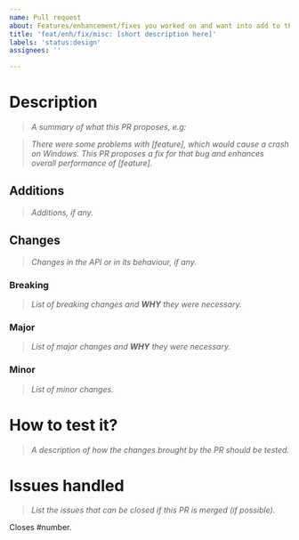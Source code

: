 ```yaml
---
name: Pull request
about: Features/enhancement/fixes you worked on and want into add to the project
title: 'feat/enh/fix/misc: [short description here]'
labels: 'status:design'
assignees: ''

---
```


# Description

> _A summary of what this PR proposes, e.g:_

> _There were some problems with [feature], which would cause a crash on Windows._
> _This PR proposes a fix for that bug and enhances overall performance of [feature]._

## Additions

> _Additions, if any._

## Changes

> _Changes in the API or in its behaviour, if any._

### Breaking

> _List of breaking changes and **WHY** they were necessary._

### Major

> _List of major changes and **WHY** they were necessary._

### Minor

> _List of minor changes._

# How to test it?

> _A description of how the changes brought by the PR should be tested._

# Issues handled

> _List the issues that can be closed if this PR is merged (if possible)._

Closes #number.
